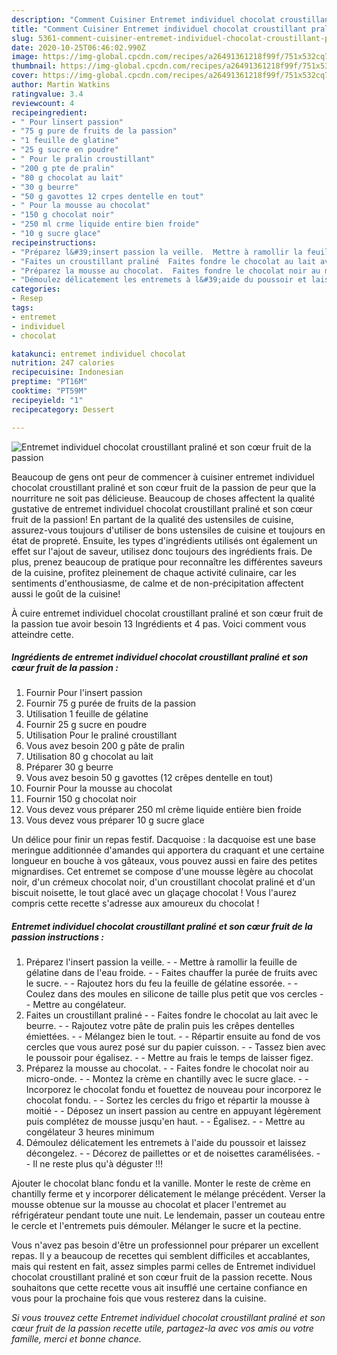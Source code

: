 ```yaml
---
description: "Comment Cuisiner Entremet individuel chocolat croustillant praliné et son cœur fruit de la passion"
title: "Comment Cuisiner Entremet individuel chocolat croustillant praliné et son cœur fruit de la passion"
slug: 5361-comment-cuisiner-entremet-individuel-chocolat-croustillant-praline-et-son-cour-fruit-de-la-passion
date: 2020-10-25T06:46:02.990Z
image: https://img-global.cpcdn.com/recipes/a26491361218f99f/751x532cq70/entremet-individuel-chocolat-croustillant-praline-et-son-coeur-fruit-de-la-passion-photo-principale-de-la-recette.jpg
thumbnail: https://img-global.cpcdn.com/recipes/a26491361218f99f/751x532cq70/entremet-individuel-chocolat-croustillant-praline-et-son-coeur-fruit-de-la-passion-photo-principale-de-la-recette.jpg
cover: https://img-global.cpcdn.com/recipes/a26491361218f99f/751x532cq70/entremet-individuel-chocolat-croustillant-praline-et-son-coeur-fruit-de-la-passion-photo-principale-de-la-recette.jpg
author: Martin Watkins
ratingvalue: 3.4
reviewcount: 4
recipeingredient:
- " Pour linsert passion"
- "75 g pure de fruits de la passion"
- "1 feuille de glatine"
- "25 g sucre en poudre"
- " Pour le pralin croustillant"
- "200 g pte de pralin"
- "80 g chocolat au lait"
- "30 g beurre"
- "50 g gavottes 12 crpes dentelle en tout"
- " Pour la mousse au chocolat"
- "150 g chocolat noir"
- "250 ml crme liquide entire bien froide"
- "10 g sucre glace"
recipeinstructions:
- "Préparez l&#39;insert passion la veille.  Mettre à ramollir la feuille de gélatine dans de l&#39;eau froide.  Faites chauffer la purée de fruits avec le sucre.  Rajoutez hors du feu la feuille de gélatine essorée.  Coulez dans des moules en silicone de taille plus petit que vos cercles  Mettre au congélateur."
- "Faites un croustillant praliné  Faites fondre le chocolat au lait avec le beurre.  Rajoutez votre pâte de pralin puis les crêpes dentelles émiettées.  Mélangez bien le tout.  Répartir ensuite au fond de vos cercles que vous aurez posé sur du papier cuisson.  Tassez bien avec le poussoir pour égalisez.  Mettre au frais le temps de laisser figez."
- "Préparez la mousse au chocolat.  Faites fondre le chocolat noir au micro-onde.  Montez la crème en chantilly avec le sucre glace.  Incorporez le chocolat fondu et fouettez de nouveau pour incorporez le chocolat fondu.  Sortez les cercles du frigo et répartir la mousse à moitié  Déposez un insert passion au centre en appuyant légèrement puis complétez de mousse jusqu&#39;en haut.  Égalisez.  Mettre au congélateur 3 heures minimum"
- "Démoulez délicatement les entremets à l&#39;aide du poussoir et laissez décongelez.  Décorez de paillettes or et de noisettes caramélisées.  Il ne reste plus qu&#39;à déguster !!!"
categories:
- Resep
tags:
- entremet
- individuel
- chocolat

katakunci: entremet individuel chocolat 
nutrition: 247 calories
recipecuisine: Indonesian
preptime: "PT16M"
cooktime: "PT59M"
recipeyield: "1"
recipecategory: Dessert

---
```



![Entremet individuel chocolat croustillant praliné et son cœur fruit de la passion](https://img-global.cpcdn.com/recipes/a26491361218f99f/751x532cq70/entremet-individuel-chocolat-croustillant-praline-et-son-coeur-fruit-de-la-passion-photo-principale-de-la-recette.jpg)

Beaucoup de gens ont peur de commencer à cuisiner entremet individuel chocolat croustillant praliné et son cœur fruit de la passion de peur que la nourriture ne soit pas délicieuse. Beaucoup de choses affectent la qualité gustative de entremet individuel chocolat croustillant praliné et son cœur fruit de la passion! En partant de la qualité des ustensiles de cuisine, assurez-vous toujours d'utiliser de bons ustensiles de cuisine et toujours en état de propreté. Ensuite, les types d'ingrédients utilisés ont également un effet sur l'ajout de saveur, utilisez donc toujours des ingrédients frais. De plus, prenez beaucoup de pratique pour reconnaître les différentes saveurs de la cuisine, profitez pleinement de chaque activité culinaire, car les sentiments d'enthousiasme, de calme et de non-précipitation affectent aussi le goût de la cuisine!

<!--inarticleads1-->

À cuire entremet individuel chocolat croustillant praliné et son cœur fruit de la passion tue avoir besoin 13 Ingrédients et 4 pas. Voici comment vous atteindre cette.

##### Ingrédients de entremet individuel chocolat croustillant praliné et son cœur fruit de la passion :

1. Fournir  Pour l&#39;insert passion
1. Fournir 75 g purée de fruits de la passion
1. Utilisation 1 feuille de gélatine
1. Fournir 25 g sucre en poudre
1. Utilisation  Pour le praliné croustillant
1. Vous avez besoin 200 g pâte de pralin
1. Utilisation 80 g chocolat au lait
1. Préparer 30 g beurre
1. Vous avez besoin 50 g gavottes (12 crêpes dentelle en tout)
1. Fournir  Pour la mousse au chocolat
1. Fournir 150 g chocolat noir
1. Vous devez vous préparer 250 ml crème liquide entière bien froide
1. Vous devez vous préparer 10 g sucre glace


Un délice pour finir un repas festif. Dacquoise : la dacquoise est une base meringue additionnée d&#39;amandes qui apportera du craquant et une certaine longueur en bouche à vos gâteaux, vous pouvez aussi en faire des petites mignardises. Cet entremet se compose d&#39;une mousse lègère au chocolat noir, d&#39;un crémeux chocolat noir, d&#39;un croustillant chocolat praliné et d&#39;un biscuit noisette, le tout glacé avec un glaçage chocolat ! Vous l&#39;aurez compris cette recette s&#39;adresse aux amoureux du chocolat ! 

<!--inarticleads2-->

##### Entremet individuel chocolat croustillant praliné et son cœur fruit de la passion instructions :

1. Préparez l&#39;insert passion la veille. -  - Mettre à ramollir la feuille de gélatine dans de l&#39;eau froide. -  - Faites chauffer la purée de fruits avec le sucre. -  - Rajoutez hors du feu la feuille de gélatine essorée. -  - Coulez dans des moules en silicone de taille plus petit que vos cercles -  - Mettre au congélateur.
1. Faites un croustillant praliné -  - Faites fondre le chocolat au lait avec le beurre. -  - Rajoutez votre pâte de pralin puis les crêpes dentelles émiettées. -  - Mélangez bien le tout. -  - Répartir ensuite au fond de vos cercles que vous aurez posé sur du papier cuisson. -  - Tassez bien avec le poussoir pour égalisez. -  - Mettre au frais le temps de laisser figez.
1. Préparez la mousse au chocolat. -  - Faites fondre le chocolat noir au micro-onde. -  - Montez la crème en chantilly avec le sucre glace. -  - Incorporez le chocolat fondu et fouettez de nouveau pour incorporez le chocolat fondu. -  - Sortez les cercles du frigo et répartir la mousse à moitié -  - Déposez un insert passion au centre en appuyant légèrement puis complétez de mousse jusqu&#39;en haut. -  - Égalisez. -  - Mettre au congélateur 3 heures minimum
1. Démoulez délicatement les entremets à l&#39;aide du poussoir et laissez décongelez. -  - Décorez de paillettes or et de noisettes caramélisées. -  - Il ne reste plus qu&#39;à déguster !!!


Ajouter le chocolat blanc fondu et la vanille. Monter le reste de crème en chantilly ferme et y incorporer délicatement le mélange précédent. Verser la mousse obtenue sur la mousse au chocolat et placer l&#39;entremet au réfrigérateur pendant toute une nuit. Le lendemain, passer un couteau entre le cercle et l&#39;entremets puis démouler. Mélanger le sucre et la pectine. 

<!--inarticleads1-->

<p>
Vous n'avez pas besoin d'être un professionnel pour préparer un excellent repas. Il y a beaucoup de recettes qui semblent difficiles et accablantes, mais qui restent en fait, assez simples parmi celles de Entremet individuel chocolat croustillant praliné et son cœur fruit de la passion recette. Nous souhaitons que cette recette vous ait insufflé une certaine confiance en vous pour la prochaine fois que vous resterez dans la cuisine.
</p>

<p>
<i>Si vous trouvez cette Entremet individuel chocolat croustillant praliné et son cœur fruit de la passion recette utile, partagez-la avec vos amis ou votre famille, merci et bonne chance.</i>
</p>
